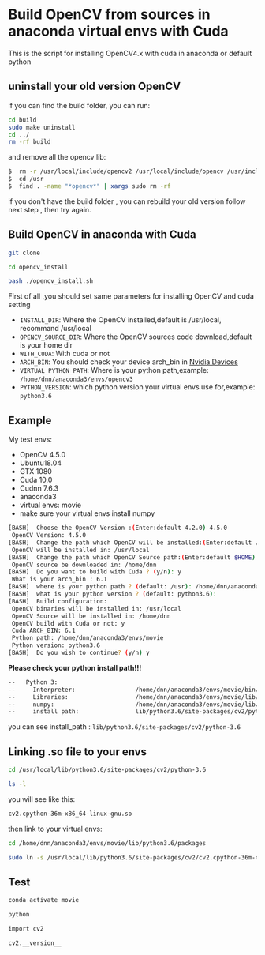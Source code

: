 # Build OpenCV from sources in anaconda virtual envs with Cuda

This is the script for installing OpenCV4.x with cuda in anaconda or default python

## uninstall your old version OpenCV

if you can find the build folder, you can run:
```bash
cd build
sudo make uninstall
cd ../
rm -rf build
```
and remove all the opencv lib:

```bash
$  rm -r /usr/local/include/opencv2 /usr/local/include/opencv /usr/include/opencv /usr/include/opencv2 /usr/local/share/opencv /usr/local/share/OpenCV /usr/share/opencv /usr/share/OpenCV /usr/local/bin/opencv* /usr/local/lib/libopencv*
$  cd /usr
$  find . -name "*opencv*" | xargs sudo rm -rf
```
if you don't have the build folder , you can rebuild your old version follow next step , then try again.

## Build OpenCV in anaconda with Cuda

```bash
git clone 

cd opencv_install

bash ./opencv_install.sh
```

First of all ,you should set same parameters for installing OpenCV and cuda setting

- `INSTALL_DIR`: Where the OpenCV installed,default is /usr/local, recommand /usr/local
- `OPENCV_SOURCE_DIR`: Where the OpenCV sources code download,default is your home dir
- `WITH_CUDA`: With cuda or not
- `ARCH_BIN`: You should check your device arch_bin in [Nvidia Devices](https://developer.nvidia.com/cuda-gpus)
- `VIRTUAL_PYTHON_PATH`: Where is your python path,example: `/home/dnn/anaconda3/envs/opencv3`
- `PYTHON_VERSION`: which python version your virtual envs use for,example: `python3.6`

## Example

My test envs:

- OpenCV 4.5.0
- Ubuntu18.04
- GTX 1080
- Cuda 10.0
- Cudnn 7.6.3
- anaconda3
- virtual envs: movie
- make sure your virtual envs install numpy

```bash
[BASH]  Choose the OpenCV Version :(Enter:default 4.2.0) 4.5.0
 OpenCV Version: 4.5.0
[BASH]  Change the path which OpenCV will be installed:(Enter:default /usr/local)
 OpenCV will be installed in: /usr/local
[BASH]  Change the path which OpenCV Source path:(Enter:default $HOME)
 OpenCV source be downloaded in: /home/dnn
[BASH]  Do you want to build with Cuda ? (y/n): y
 What is your arch_bin : 6.1
[BASH]  where is your python path ? (default: /usr): /home/dnn/anaconda3/envs/movie
[BASH]  what is your python version ? (default: python3.6): 
[BASH]  Build configuration: 
 OpenCV binaries will be installed in: /usr/local
 OpenCV Source will be installed in: /home/dnn
 OpenCV build with Cuda or not: y
 Cuda ARCH_BIN: 6.1
 Python path: /home/dnn/anaconda3/envs/movie
 Python version: python3.6
[BASH]  Do you wish to continue? (y/n) y
```

**Please check your python install path!!!**

```bash
--   Python 3:
--     Interpreter:                 /home/dnn/anaconda3/envs/movie/bin/python3 (ver 3.6.12)
--     Libraries:                   /home/dnn/anaconda3/envs/movie/lib/libpython3.6m.so.1.0 (ver 3.6.12)
--     numpy:                       /home/dnn/anaconda3/envs/movie/lib/python3.6/site-packages/numpy/core/include (ver 1.19.2)
--     install path:                lib/python3.6/site-packages/cv2/python-3.6
```

you can see install_path :  `lib/python3.6/site-packages/cv2/python-3.6`

## Linking .so file to your envs

```bash
cd /usr/local/lib/python3.6/site-packages/cv2/python-3.6

ls -l
```

you will see like this:

```bash
cv2.cpython-36m-x86_64-linux-gnu.so
```

then link to your virtual envs:

```bash
cd /home/dnn/anaconda3/envs/movie/lib/python3.6/packages

sudo ln -s /usr/local/lib/python3.6/site-packages/cv2/cv2.cpython-36m-x86_64-linux-gnu.so cv2.so
```

## Test

```bash
conda activate movie

python

import cv2

cv2.__version__
```

